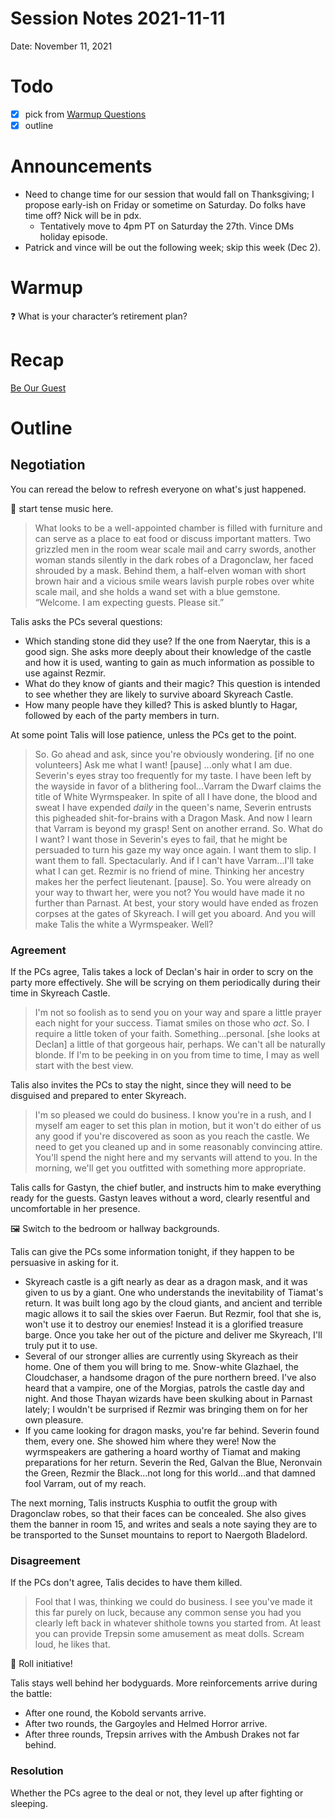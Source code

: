 # Session Notes 2021-11-11

Date: November 11, 2021

# Todo

- [x]  pick from [Warmup Questions](../%F0%9F%A7%B0%20Toolbox/%E2%9D%93%20Warmup%20Questions.md)
- [x]  outline

# Announcements

- Need to change time for our session that would fall on Thanksgiving; I propose early-ish on Friday or sometime on Saturday. Do folks have time off? Nick will be in pdx.
    - Tentatively move to 4pm PT on Saturday the 27th. Vince DMs holiday episode.
- Patrick and vince will be out the following week; skip this week (Dec 2).

# Warmup

<aside>
❓ What is your character’s retirement plan?

</aside>

# Recap

[Be Our Guest](../Adventure%20Log/%F0%9F%95%AF%EF%B8%8F%20Be%20Our%20Guest.md) 

# Outline

## Negotiation

You can reread the below to refresh everyone on what's just happened.

<aside>
🎵 start tense music here.

</aside>

> What looks to be a well-appointed chamber is filled with furniture and can serve as a place to eat food or discuss important matters. Two grizzled men in the room wear scale mail and carry swords, another woman stands silently in the dark robes of a Dragonclaw, her faced shrouded by a mask. Behind them, a half-elven woman with short brown hair and a vicious smile wears lavish purple robes over white scale mail, and she holds a wand set with a blue gemstone. “Welcome. I am expecting guests. Please sit.”
> 

Talis asks the PCs several questions:

- Which standing stone did they use? If the one from Naerytar, this is a good sign. She asks more deeply about their knowledge of the castle and how it is used, wanting to gain as much information as possible to use against Rezmir.
- What do they know of giants and their magic? This question is intended to see whether they are likely to survive aboard Skyreach Castle.
- How many people have they killed? This is asked bluntly to Hagar, followed by each of the party members in turn.

At some point Talis will lose patience, unless the PCs get to the point.

> So. Go ahead and ask, since you're obviously wondering. [if no one volunteers] Ask me what I want! [pause] ...only what I am due. Severin's eyes stray too frequently for my taste. I have been left by the wayside in favor of a blithering fool...Varram the Dwarf claims the title of White Wyrmspeaker. In spite of all I have done, the blood and sweat I have expended *daily* in the queen's name, Severin entrusts this pigheaded shit-for-brains with a Dragon Mask. And now I learn that Varram is beyond my grasp! Sent on another errand. So. What do I want? I want those in Severin's eyes to fail, that he might be persuaded to turn his gaze my way once again. I want them to slip. I want them to fall. Spectacularly. And if I can't have Varram...I'll take what I can get. Rezmir is no friend of mine. Thinking her ancestry makes her the perfect lieutenant. [pause]. So. You were already on your way to thwart her, were you not? You would have made it no further than Parnast. At best, your story would have ended as frozen corpses at the gates of Skyreach. I will get you aboard. And you will make Talis the white a Wyrmspeaker. Well?
> 

### Agreement

If the PCs agree, Talis takes a lock of Declan's hair in order to scry on the party more effectively. She will be scrying on them periodically during their time in Skyreach Castle.

> I'm not so foolish as to send you on your way and spare a little prayer each night for your success. Tiamat smiles on those who *act*. So. I require a little token of your faith. Something...personal. [she looks at Declan] a little of that gorgeous hair, perhaps. We can't all be naturally blonde. If I'm to be peeking in on you from time to time, I may as well start with the best view.
> 

Talis also invites the PCs to stay the night, since they will need to be disguised and prepared to enter Skyreach.

> I'm so pleased we could do business. I know you're in a rush, and I myself am eager to set this plan in motion, but it won't do either of us any good if you're discovered as soon as you reach the castle. We need to get you cleaned up and in some reasonably convincing attire. You'll spend the night here and my servants will attend to you. In the morning, we'll get you outfitted with something more appropriate.
> 

Talis calls for Gastyn, the chief butler, and instructs him to make everything ready for the guests. Gastyn leaves without a word, clearly resentful and uncomfortable in her presence.

<aside>
🖼️ Switch to the bedroom or hallway backgrounds.

</aside>

Talis can give the PCs some information tonight, if they happen to be persuasive in asking for it.

- Skyreach castle is a gift nearly as dear as a dragon mask, and it was given to us by a giant. One who understands the inevitability of Tiamat's return. It was built long ago by the cloud giants, and ancient and terrible magic allows it to sail the skies over Faerun. But Rezmir, fool that she is, won't use it to destroy our enemies! Instead it is a glorified treasure barge. Once you take her out of the picture and deliver me Skyreach, I'll truly put it to use.
- Several of our stronger allies are currently using Skyreach as their home. One of them you will bring to me. Snow-white Glazhael, the Cloudchaser, a handsome dragon of the pure northern breed. I've also heard that a vampire, one of the Morgias, patrols the castle day and night. And those Thayan wizards have been skulking about in Parnast lately; I wouldn't be surprised if Rezmir was bringing them on for her own pleasure.
- If you came looking for dragon masks, you're far behind. Severin found them, every one. She showed him where they were! Now the wyrmspeakers are gathering a hoard worthy of Tiamat and making preparations for her return. Severin the Red, Galvan the Blue, Neronvain the Green, Rezmir the Black...not long for this world...and that damned fool Varram, out of my reach.

The next morning, Talis instructs Kusphia to outfit the group with Dragonclaw robes, so that their faces can be concealed. She also gives them the banner in room 15, and writes and seals a note saying they are to be transported to the Sunset mountains to report to Naergoth Bladelord.

### Disagreement

If the PCs don't agree, Talis decides to have them killed.

> Fool that I was, thinking we could do business. I see you've made it this far purely on luck, because any common sense you had you clearly left back in whatever shithole towns you started from. At least you can provide Trepsin some amusement as meat dolls. Scream loud, he likes that.
> 

<aside>
🎲 Roll initiative!

</aside>

Talis stays well behind her bodyguards. More reinforcements arrive during the battle:

- After one round, the Kobold servants arrive.
- After two rounds, the Gargoyles and Helmed Horror arrive.
- After three rounds, Trepsin arrives with the Ambush Drakes not far behind.

### Resolution

Whether the PCs agree to the deal or not, they level up after fighting or sleeping.
